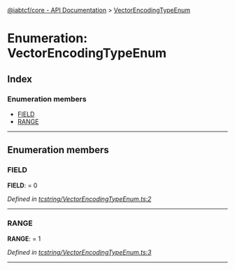 [@iabtcf/core - API Documentation](../README.md) > [VectorEncodingTypeEnum](../enums/vectorencodingtypeenum.md)

# Enumeration: VectorEncodingTypeEnum

## Index

### Enumeration members

* [FIELD](vectorencodingtypeenum.md#field)
* [RANGE](vectorencodingtypeenum.md#range)

---

## Enumeration members

<a id="field"></a>

###  FIELD

**FIELD**:  = 0

*Defined in [tcstring/VectorEncodingTypeEnum.ts:2](https://github.com/chrispaterson/iabtcf-es/blob/a3a6d97/modules/core/src/tcstring/VectorEncodingTypeEnum.ts#L2)*

___
<a id="range"></a>

###  RANGE

**RANGE**:  = 1

*Defined in [tcstring/VectorEncodingTypeEnum.ts:3](https://github.com/chrispaterson/iabtcf-es/blob/a3a6d97/modules/core/src/tcstring/VectorEncodingTypeEnum.ts#L3)*

___

